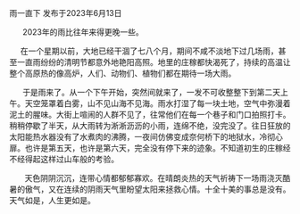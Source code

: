 <p>雨一直下 发布于2023年6月13日
<p>&nbsp;&nbsp;&nbsp;&nbsp;&nbsp;&nbsp;2023年的雨比往年来得更晚一些。</p>

<p>&nbsp;&nbsp;&nbsp;&nbsp;&nbsp;在一个星期以前，大地已经干涸了七八个月，期间不咸不淡地下过几场雨，甚至一直雨纷纷的清明节都意外地艳阳高照。地里的庄稼都快渴死了，持续的高温让整个高原热的像高炉，人们、动物们、植物们都在期待一场大雨。</p>

<p>&nbsp;&nbsp;&nbsp;&nbsp;&nbsp;&nbsp;于是雨来了。从一个下午开始，突然间就来了，一发不可收整整下到第二天上午。天空笼罩着白雾，山不见山海不见海。雨水打湿了每一块土地，空气中弥漫着泥土的腥味。大街上喧闹的人群不见了，往常他们在每一个巷子和门口拍照打卡。稍稍停歇了半天，从大雨转为淅淅沥沥的小雨，连绵不绝，没完没了。往日狂放的太阳能热水器没有了水煮肉的沸腾，一夜间仿佛变成奈何桥下的地狱水，冷彻心扉。也许是第五天，也许是第六天，完全没有停下来的迹象。不知道初生的庄稼经不经得起这样过山车般的考验。</p>

<p>&nbsp;&nbsp;&nbsp;&nbsp;&nbsp;&nbsp;&nbsp;天色阴阴沉沉，连带心情都郁郁寡欢。在晴朗炎热的天气祈祷下一场雨浇灭酷暑的傲气，又在连续的阴雨天气里盼望太阳来拯救心情。十全十美的事总是没有。天气如是，人生更如是。</p>
